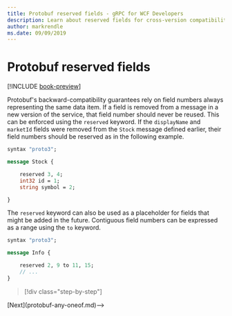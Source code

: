 ```yaml
---
title: Protobuf reserved fields - gRPC for WCF Developers
description: Learn about reserved fields for cross-version compatibility.
author: markrendle
ms.date: 09/09/2019
---
```


# Protobuf reserved fields

[!INCLUDE [book-preview](../../../includes/book-preview.md)]

Protobuf's backward-compatibility guarantees rely on field numbers always representing the same data item. If a field is removed from a message in a new version of the service, that field number should never be reused. This can be enforced using the `reserved` keyword. If the `displayName` and `marketId` fields were removed from the `Stock` message defined earlier, their field numbers should be reserved as in the following example.

```protobuf
syntax "proto3";

message Stock {

    reserved 3, 4;
    int32 id = 1;
    string symbol = 2;

}
```

The `reserved` keyword can also be used as a placeholder for fields that might be added in the future. Contiguous field numbers can be expressed as a range using the `to` keyword.

```protobuf
syntax "proto3";

message Info {

    reserved 2, 9 to 11, 15;
    // ...
}
```

>[!div class="step-by-step"]
<!-->[Next](protobuf-any-oneof.md)-->
